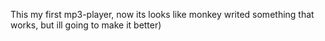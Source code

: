 This my first mp3-player, now its looks like monkey writed something that works, but ill going to make it better)
